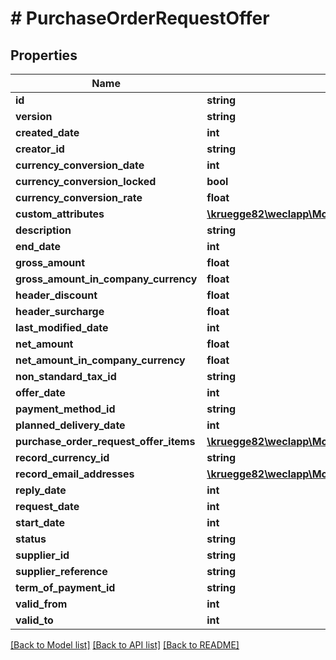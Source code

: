 # # PurchaseOrderRequestOffer

## Properties

Name | Type | Description | Notes
------------ | ------------- | ------------- | -------------
**id** | **string** |  | [optional]
**version** | **string** |  | [optional]
**created_date** | **int** |  | [optional]
**creator_id** | **string** |  | [optional]
**currency_conversion_date** | **int** |  | [optional]
**currency_conversion_locked** | **bool** |  | [optional]
**currency_conversion_rate** | **float** |  | [optional]
**custom_attributes** | [**\kruegge82\weclapp\Model\CustomAttribute[]**](CustomAttribute.md) |  | [optional]
**description** | **string** |  | [optional]
**end_date** | **int** |  | [optional]
**gross_amount** | **float** |  | [optional]
**gross_amount_in_company_currency** | **float** |  | [optional]
**header_discount** | **float** |  | [optional]
**header_surcharge** | **float** |  | [optional]
**last_modified_date** | **int** |  | [optional]
**net_amount** | **float** |  | [optional]
**net_amount_in_company_currency** | **float** |  | [optional]
**non_standard_tax_id** | **string** |  | [optional]
**offer_date** | **int** |  | [optional]
**payment_method_id** | **string** |  | [optional]
**planned_delivery_date** | **int** |  | [optional]
**purchase_order_request_offer_items** | [**\kruegge82\weclapp\Model\PurchaseOrderRequestOfferItem[]**](PurchaseOrderRequestOfferItem.md) |  | [optional]
**record_currency_id** | **string** |  |
**record_email_addresses** | [**\kruegge82\weclapp\Model\EmailAddresses**](EmailAddresses.md) |  | [optional]
**reply_date** | **int** |  | [optional]
**request_date** | **int** |  | [optional]
**start_date** | **int** |  | [optional]
**status** | **string** |  |
**supplier_id** | **string** |  |
**supplier_reference** | **string** |  | [optional]
**term_of_payment_id** | **string** |  | [optional]
**valid_from** | **int** |  | [optional]
**valid_to** | **int** |  | [optional]

[[Back to Model list]](../../README.md#models) [[Back to API list]](../../README.md#endpoints) [[Back to README]](../../README.md)
